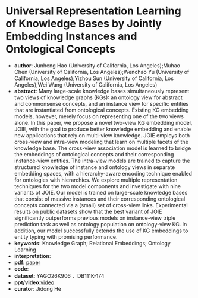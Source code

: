 # Universal Representation Learning of Knowledge Bases by Jointly Embedding Instances and Ontological Concepts
- **author**: Junheng Hao (University of California, Los Angeles);Muhao Chen (University of California, Los Angeles);Wenchao Yu (University of California, Los Angeles);Yizhou Sun (University of California, Los Angeles);Wei Wang (University of California, Los Angeles)
- **abstract**: Many large-scale knowledge bases simultaneously represent two views of knowledge graphs (KGs): an ontology view for abstract and commonsense concepts, and an instance view for specific entities that are instantiated from ontological concepts. Existing KG embedding models, however, merely focus on representing one of the two views alone. In this paper, we propose a novel two-view KG embedding model, JOIE, with the goal to produce better knowledge embedding and enable new applications that rely on multi-view knowledge. JOIE employs both cross-view and intra-view modeling that learn on multiple facets of the knowledge base. The cross-view association model is learned to bridge the embeddings of ontological concepts and their corresponding instance-view entities. The intra-view models are trained to capture the structured knowledge of instance and ontology views in separate embedding spaces, with a hierarchy-aware encoding technique enabled for ontologies with hierarchies. We explore multiple representation techniques for the two model components and investigate with nine variants of JOIE. Our model is trained on large-scale knowledge bases that consist of massive instances and their corresponding ontological concepts connected via a (small) set of cross-view links. Experimental results on public datasets show that the best variant of JOIE significantly outperforms previous models on instance-view triple prediction task as well as ontology population on ontology-view KG. In addition, our model successfully extends the use of KG embeddings to entity typing with promising performance.
- **keywords**: Knowledge Graph; Relational Embeddings; Ontology Learning
- **interpretation**:
- **pdf**: [paper](http://web.cs.ucla.edu/~yzsun/papers/2019_KDD_JOIE.pdf)
- **code**: 
- **dataset**: YAGO26K906 、DB111K-174
- **ppt/video**:[video](https://www.kdd.org/kdd2019/accepted-papers/view/universal-representation-learning-of-knowledge-bases-by-jointly-embedding-i)
- **curator**: Jidong He
